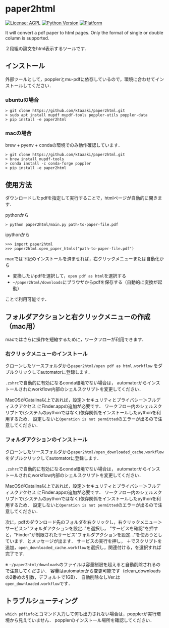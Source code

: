 # paper2html

[![License: AGPL](https://img.shields.io/badge/license-AGPL-blue)](https://opensource.org/licenses/AGPL-3.0)
[![Python Version](https://img.shields.io/badge/python-3.5|3.7-blue)](https://github.com/ktaaaki/paper2html)
[![Platform](https://img.shields.io/badge/platform-macos|linux-yellow)](https://github.com/ktaaaki/paper2html)

It will convert a pdf paper to html pages. Only the format of single or double column is supported.

２段組の論文をhtml表示するツールです．

## インストール
外部ツールとして，popplerとmu-pdfに依存しているので，環境に合わせてインストールしてください．
### ubuntuの場合
```
> git clone https://github.com/ktaaaki/paper2html.git
> sudo apt install mupdf mupdf-tools poppler-utils poppler-data
> pip install -e paper2html
```
### macの場合
brew + pyenv + condaの環境でのみ動作確認しています．
```
> git clone https://github.com/ktaaaki/paper2html.git
> brew install mupdf-tools
> conda install -c conda-forge poppler
> pip install -e paper2html
```

## 使用方法
ダウンロードしたpdfを指定して実行することで，htmlページが自動的に開きます．

pythonから
```
> python paper2html/main.py path-to-paper-file.pdf
```
ipythonから
```
>>> import paper2html
>>> paper2html.open_paper_htmls("path-to-paper-file.pdf")
```
macでは下記のインストールを済ませれば，右クリックメニューまたは自動化から

- 変換したいpdfを選択して，`open pdf as html`を選択する
- `~/paper2html/downloads`にブラウザからpdfを保存する（自動的に変換が起動）

ことで利用可能です．

## フォルダアクションと右クリックメニューの作成（mac用）
macではさらに操作を短縮するために，ワークフローが利用できます．

### 右クリックメニューのインストール
クローンしたソースフォルダから`paper2html/open pdf as html.workflow`
をダブルクリックしてautomatorに登録します．

`.zshrc`で自動的に有効になるconda環境でない場合は，
automatorからインストールされたworkflow内部のシェルスクリプトを変更してください．

MacOSがCatalina以上であれば，設定＞セキュリティとプライバシー＞フルディスクアクセス にFinder.appの追加が必要です．
ワークフロー内のシェルスクリプトで(システムのpythonではなく)依存関係をインストールしたpythonを利用するため．
設定しないと`Operation is not permitted`のエラーが出るので注意してください．

### フォルダアクションのインストール
クローンしたソースフォルダから`paper2html/open_downloaded_cache.workflow`
をダブルクリックしてautomatorに登録します．

`.zshrc`で自動的に有効になるconda環境でない場合は，
automatorからインストールされたworkflow内部のシェルスクリプトを変更してください．

MacOSがCatalina以上であれば，設定＞セキュリティとプライバシー＞フルディスクアクセス にFinder.appの追加が必要です．
ワークフロー内のシェルスクリプトで(システムのpythonではなく)依存関係をインストールしたpythonを利用するため．
設定しないと`Operation is not permitted`のエラーが出るので注意してください．

次に，pdfのダウンロード先のフォルダを右クリックし，右クリックメニュー＞サービス＞"フォルダアクションを設定.."を選択し，
"サービスを確認"を押すと，"Finder"が制限されたサービス"フォルダアクションを設定..."を使おうとしています．とメッセージが出ます．
サービスの実行を押し， ＋でスクリプトを追加，`open_downloaded_cache.workflow`を選択し，関連付ける，を選択すれば完了です．

※ `~/paper2html/downloads`のファイルは容量制限を超えると自動削除されるので注意してください．
容量はautomatorから変更可能です（clean_downloadsの2番めの引数，デフォルトで1GB）．
自動削除なしVer.は`open_downloaded.workflow`です．

## トラブルシューティング
`which pdfinfo`とコマンド入力して何も出力されない場合は，popplerが実行環境から見えていません．
popplerのインストール場所を確認してください．
